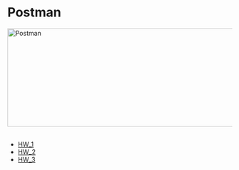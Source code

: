 # Postman
<div>
<img src="https://learndirectus.com/content/images/size/w2000/2022/03/postman.png" title="Postman"  alt="Postman" width="800" height="220"/>&nbsp;
</div>


* [HW_1](https://github.com/TatianaGordievskaia/HOMEWORKS/tree/main/POSTMAN/HW_1)
* [HW_2](https://github.com/TatianaGordievskaia/HOMEWORKS/tree/main/POSTMAN/HW_2)
* [HW_3](https://github.com/TatianaGordievskaia/HOMEWORKS/tree/main/POSTMAN/HW_3)





